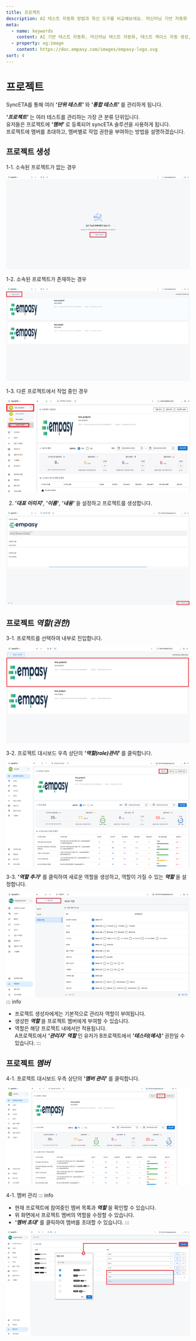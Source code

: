 ```yaml
---
title: 프로젝트
description: AI 테스트 자동화 방법과 최신 도구를 비교해보세요. 머신러닝 기반 자동화 테스트로 QA 효율성을 높이는 방법을 알아봅니다.
meta:
  - name: keywords
    content: AI 기반 테스트 자동화, 머신러닝 테스트 자동화, 테스트 케이스 자동 생성, AI QA 도구, 자동화 테스트 솔루션, AI를 활용한 테스트 자동화 방법
  - property: og:image
    content: https://doc.empasy.com/images/empasy-logo.svg
sort: 4
---
```


# 프로젝트

SyncETA를 통해 여러 **_'단위 테스트'_** 와 **_'통합 테스트'_** 를 관리하게 됩니다.

**_'프로젝트'_** 는 여러 테스트를 관리하는 가장 큰 분류 단위입니다.  
유저들은 프로젝트에 **_'멤버'_** 로 등록되어 syncETA 솔루션을 사용하게 됩니다.  
프로젝트에 멤버를 초대하고, 멤버별로 작업 권한을 부여하는 방법을 설명하겠습니다.

## 프로젝트 생성

1-1. 소속된 프로젝트가 없는 경우

![프로젝트 없음](./image/project/1noprj.png)

1-2. 소속된 프로젝트가 존재하는 경우

![프로젝트 생성하기](./image/project/3creatprj.png)

1-3. 다른 프로젝트에서 작업 중인 경우

![프로젝트 목록](./image/project/4prj.png)

2. **_'대표 이미지'_**, **_'이름'_**, **_'내용'_** 을 설정하고 프로젝트를 생성합니다.

![프로젝트 생성](./image/project/5prj.png)

## 프로젝트 **_역할(권한)_**

3-1. 프로젝트를 선택하여 내부로 진입합니다.

![프로젝트 목록](./image/project/6-1prj.png)

3-2. 프로젝트 대시보드 우측 상단의 **_'역할(role)관리'_** 를 클릭합니다.

![프로젝트 역할생성](./image/project/role1.png)

3-3. **_'역할 추가'_** 를 클릭하여 새로운 역할을 생성하고, 역할이 가질 수 있는 **_역할_** 을 설정합니다.

![프로젝트 역할추가](./image/project/role_detail.png)
::: info

- 프로젝트 생성자에게는 기본적으로 관리자 역할이 부여됩니다.
- 생성한 **_역할_** 을 프로젝트 멤버에게 부여할 수 있습니다.
- 역할은 해당 프로젝트 내에서만 적용됩니다.  
  A프로젝트에서 **_'관리자'_** **_역할_** 인 유저가 B프로젝트에서 **_'테스터(예시)'_** 권한일 수 있습니다.
  :::

## 프로젝트 **_멤버_**

4-1. 프로젝트 대시보드 우측 상단의 **_'멤버 관리'_** 를 클릭합니다.

![프로젝트 ](./image/project/member.png)

4-1. 멤버 관리
::: info

- 현재 프로젝트에 참여중인 멤버 목록과 **_역할_** 을 확인할 수 있습니다.
- 위 화면에서 프로젝트 멤버의 역할을 수정할 수 있습니다.
- **_'멤버 초대'_** 를 클릭하여 멤버를 초대할 수 있습니다.
  :::

![프로젝트 ](./image/project/memberpluds.png)
